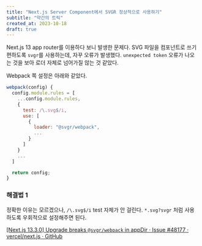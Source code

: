 ```yaml
---
title: "Next.js Server Component에서 SVGR 정상적으로 사용하기"
subtitle: "약간의 트릭"
created_at: 2023-10-18
draft: true
---
```


Next.js 13 app router를 이용하다 보니 발생한 문제다. SVG 파일을 컴포넌트로 쓰기 편하도록 `svgr`를 사용하는데, 자꾸 오류가 발생했다. `unexpected token` 오류가 나오는 것을 보아 로더 자체로 넘어가질 않는 것 같았다.

Webpack 쪽 설정은 아래와 같았다.

```js
webpack(config) {
  config.module.rules = [
    ...config.module.rules,
    {
      test: /\.svg$/i,
      use: [
        {
          loader: "@svgr/webpack",
          ...
        }
      ]
    }
    ...
  ]

  return config;
}
```

### 해결법 1

정확한 이유는 모르겠으나, `/\.svg$/i` test 자체가 안 걸린다. `*.svg?svgr` 처럼 사용하도록 우회적으로 설정해주면 된다.


[[Next.js 13.3.0] Upgrade breaks `@svgr/webpack` in appDir · Issue #48177 · vercel/next.js · GitHub](https://github.com/vercel/next.js/issues/48177#issuecomment-1505293111)


